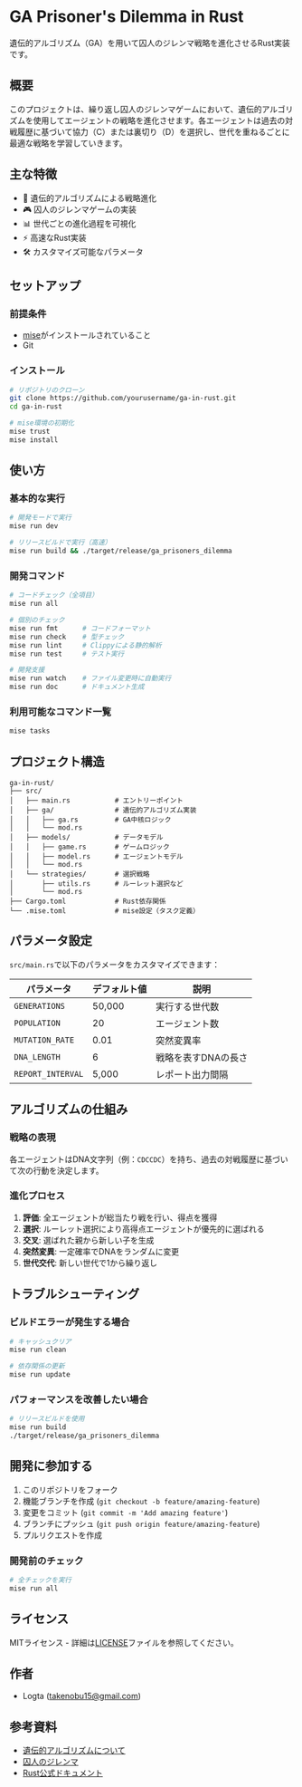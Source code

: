# GA Prisoner's Dilemma in Rust

遺伝的アルゴリズム（GA）を用いて囚人のジレンマ戦略を進化させるRust実装です。

## 概要

このプロジェクトは、繰り返し囚人のジレンマゲームにおいて、遺伝的アルゴリズムを使用してエージェントの戦略を進化させます。各エージェントは過去の対戦履歴に基づいて協力（C）または裏切り（D）を選択し、世代を重ねるごとに最適な戦略を学習していきます。

## 主な特徴

- 🧬 遺伝的アルゴリズムによる戦略進化
- 🎮 囚人のジレンマゲームの実装
- 📊 世代ごとの進化過程を可視化
- ⚡ 高速なRust実装
- 🛠 カスタマイズ可能なパラメータ

## セットアップ

### 前提条件

- [mise](https://mise.jdx.dev/)がインストールされていること
- Git

### インストール

```bash
# リポジトリのクローン
git clone https://github.com/yourusername/ga-in-rust.git
cd ga-in-rust

# mise環境の初期化
mise trust
mise install
```

## 使い方

### 基本的な実行

```bash
# 開発モードで実行
mise run dev

# リリースビルドで実行（高速）
mise run build && ./target/release/ga_prisoners_dilemma
```

### 開発コマンド

```bash
# コードチェック（全項目）
mise run all

# 個別のチェック
mise run fmt      # コードフォーマット
mise run check    # 型チェック
mise run lint     # Clippyによる静的解析
mise run test     # テスト実行

# 開発支援
mise run watch    # ファイル変更時に自動実行
mise run doc      # ドキュメント生成
```

### 利用可能なコマンド一覧

```bash
mise tasks
```

## プロジェクト構造

```
ga-in-rust/
├── src/
│   ├── main.rs           # エントリーポイント
│   ├── ga/               # 遺伝的アルゴリズム実装
│   │   ├── ga.rs         # GA中核ロジック
│   │   └── mod.rs
│   ├── models/           # データモデル
│   │   ├── game.rs       # ゲームロジック
│   │   ├── model.rs      # エージェントモデル
│   │   └── mod.rs
│   └── strategies/       # 選択戦略
│       ├── utils.rs      # ルーレット選択など
│       └── mod.rs
├── Cargo.toml            # Rust依存関係
└── .mise.toml            # mise設定（タスク定義）
```

## パラメータ設定

`src/main.rs`で以下のパラメータをカスタマイズできます：

| パラメータ | デフォルト値 | 説明 |
|-----------|------------|------|
| `GENERATIONS` | 50,000 | 実行する世代数 |
| `POPULATION` | 20 | エージェント数 |
| `MUTATION_RATE` | 0.01 | 突然変異率 |
| `DNA_LENGTH` | 6 | 戦略を表すDNAの長さ |
| `REPORT_INTERVAL` | 5,000 | レポート出力間隔 |

## アルゴリズムの仕組み

### 戦略の表現

各エージェントはDNA文字列（例：`CDCCDC`）を持ち、過去の対戦履歴に基づいて次の行動を決定します。

### 進化プロセス

1. **評価**: 全エージェントが総当たり戦を行い、得点を獲得
2. **選択**: ルーレット選択により高得点エージェントが優先的に選ばれる
3. **交叉**: 選ばれた親から新しい子を生成
4. **突然変異**: 一定確率でDNAをランダムに変更
5. **世代交代**: 新しい世代で1から繰り返し

## トラブルシューティング

### ビルドエラーが発生する場合

```bash
# キャッシュクリア
mise run clean

# 依存関係の更新
mise run update
```

### パフォーマンスを改善したい場合

```bash
# リリースビルドを使用
mise run build
./target/release/ga_prisoners_dilemma
```

## 開発に参加する

1. このリポジトリをフォーク
2. 機能ブランチを作成 (`git checkout -b feature/amazing-feature`)
3. 変更をコミット (`git commit -m 'Add amazing feature'`)
4. ブランチにプッシュ (`git push origin feature/amazing-feature`)
5. プルリクエストを作成

### 開発前のチェック

```bash
# 全チェックを実行
mise run all
```

## ライセンス

MITライセンス - 詳細は[LICENSE](LICENSE)ファイルを参照してください。

## 作者

- Logta (takenobu15@gmail.com)

## 参考資料

- [遺伝的アルゴリズムについて](https://ja.wikipedia.org/wiki/遺伝的アルゴリズム)
- [囚人のジレンマ](https://ja.wikipedia.org/wiki/囚人のジレンマ)
- [Rust公式ドキュメント](https://doc.rust-lang.org/)
